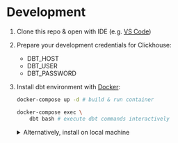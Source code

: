 # Development

1. Clone this repo & open with IDE (e.g. [VS Code](https://code.visualstudio.com/))

2. Prepare your development credentials for Clickhouse:

    - DBT_HOST
    - DBT_USER
    - DBT_PASSWORD

3. Install dbt environment with [Docker](https://docs.docker.com/desktop/#download-and-install):

    ```bash
    docker-compose up -d # build & run container

    docker-compose exec \
        dbt bash # execute dbt commands interactively
    ```

    <details><summary>Alternatively, install on local machine</summary>
    <p>

    [Install dbt](https://docs.getdbt.com/dbt-cli/install/overview) and [configure profile](https://docs.getdbt.com/dbt-cli/configure-your-profile) manually by yourself. By default, dbt expects the `profiles.yml` file to be located in the `~/.dbt/` directory.

    Use this template and enter your own credentials:

    ```yaml
    config:
        send_anonymous_usage_stats: False
        use_colors: True
        partial_parse: True

    clickhouse_starschema:
        target: dev
        outputs:
            dev:
                type: clickhouse
                schema: default
                host: "{{ env_var('DBT_HOST') }}"
                port: 8443
                user: "{{ env_var('DBT_USER') }}"
                password: "{{ env_var('DBT_PASSWORD') }}"
                secure: True
                verify: False
    ```
    </p>
    </details>
